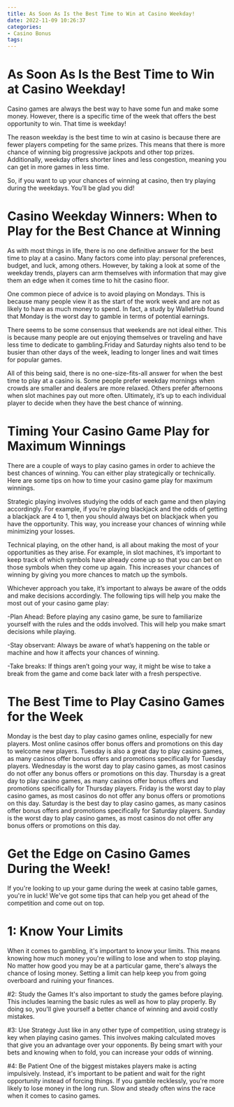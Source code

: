 ```yaml
---
title: As Soon As Is the Best Time to Win at Casino Weekday!
date: 2022-11-09 10:26:37
categories:
- Casino Bonus
tags:
---
```



#  As Soon As Is the Best Time to Win at Casino Weekday!

Casino games are always the best way to have some fun and make some money. However, there is a specific time of the week that offers the best opportunity to win. That time is weekday!

The reason weekday is the best time to win at casino is because there are fewer players competing for the same prizes. This means that there is more chance of winning big progressive jackpots and other top prizes. Additionally, weekday offers shorter lines and less congestion, meaning you can get in more games in less time.

So, if you want to up your chances of winning at casino, then try playing during the weekdays. You’ll be glad you did!

#  Casino Weekday Winners: When to Play for the Best Chance at Winning

As with most things in life, there is no one definitive answer for the best time to play at a casino. Many factors come into play: personal preferences, budget, and luck, among others. However, by taking a look at some of the weekday trends, players can arm themselves with information that may give them an edge when it comes time to hit the casino floor.

One common piece of advice is to avoid playing on Mondays. This is because many people view it as the start of the work week and are not as likely to have as much money to spend. In fact, a study by WalletHub found that Monday is the worst day to gamble in terms of potential earnings.

There seems to be some consensus that weekends are not ideal either. This is because many people are out enjoying themselves or traveling and have less time to dedicate to gambling.Friday and Saturday nights also tend to be busier than other days of the week, leading to longer lines and wait times for popular games.

All of this being said, there is no one-size-fits-all answer for when the best time to play at a casino is. Some people prefer weekday mornings when crowds are smaller and dealers are more relaxed. Others prefer afternoons when slot machines pay out more often. Ultimately, it’s up to each individual player to decide when they have the best chance of winning.

#  Timing Your Casino Game Play for Maximum Winnings

There are a couple of ways to play casino games in order to achieve the best chances of winning. You can either play strategically or technically. Here are some tips on how to time your casino game play for maximum winnings.

Strategic playing involves studying the odds of each game and then playing accordingly. For example, if you’re playing blackjack and the odds of getting a blackjack are 4 to 1, then you should always bet on blackjack when you have the opportunity. This way, you increase your chances of winning while minimizing your losses.

Technical playing, on the other hand, is all about making the most of your opportunities as they arise. For example, in slot machines, it’s important to keep track of which symbols have already come up so that you can bet on those symbols when they come up again. This increases your chances of winning by giving you more chances to match up the symbols.

Whichever approach you take, it’s important to always be aware of the odds and make decisions accordingly. The following tips will help you make the most out of your casino game play:

-Plan Ahead: Before playing any casino game, be sure to familiarize yourself with the rules and the odds involved. This will help you make smart decisions while playing.

-Stay observant: Always be aware of what’s happening on the table or machine and how it affects your chances of winning.

-Take breaks: If things aren’t going your way, it might be wise to take a break from the game and come back later with a fresh perspective.

#  The Best Time to Play Casino Games for the Week

Monday is the best day to play casino games online, especially for new players. Most online casinos offer bonus offers and promotions on this day to welcome new players. Tuesday is also a great day to play casino games, as many casinos offer bonus offers and promotions specifically for Tuesday players. Wednesday is the worst day to play casino games, as most casinos do not offer any bonus offers or promotions on this day. Thursday is a great day to play casino games, as many casinos offer bonus offers and promotions specifically for Thursday players. Friday is the worst day to play casino games, as most casinos do not offer any bonus offers or promotions on this day. Saturday is the best day to play casino games, as many casinos offer bonus offers and promotions specifically for Saturday players. Sunday is the worst day to play casino games, as most casinos do not offer any bonus offers or promotions on this day.

#  Get the Edge on Casino Games During the Week!

If you're looking to up your game during the week at casino table games, you're in luck! We've got some tips that can help you get ahead of the competition and come out on top.

# 1: Know Your Limits
When it comes to gambling, it's important to know your limits. This means knowing how much money you're willing to lose and when to stop playing. No matter how good you may be at a particular game, there's always the chance of losing money. Setting a limit can help keep you from going overboard and ruining your finances.

#2: Study the Games
It's also important to study the games before playing. This includes learning the basic rules as well as how to play properly. By doing so, you'll give yourself a better chance of winning and avoid costly mistakes.

#3: Use Strategy
Just like in any other type of competition, using strategy is key when playing casino games. This involves making calculated moves that give you an advantage over your opponents. By being smart with your bets and knowing when to fold, you can increase your odds of winning.

#4: Be Patient
One of the biggest mistakes players make is acting impulsively. Instead, it's important to be patient and wait for the right opportunity instead of forcing things. If you gamble recklessly, you're more likely to lose money in the long run. Slow and steady often wins the race when it comes to casino games.